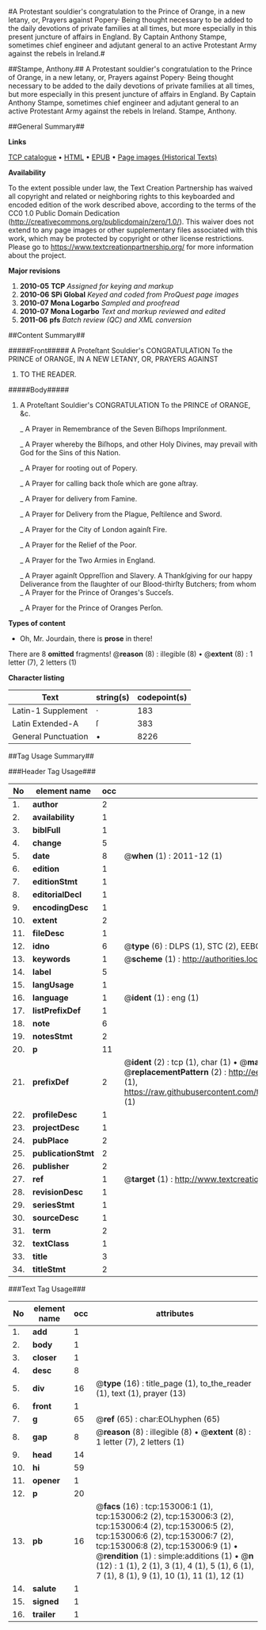 #A Protestant souldier's congratulation to the Prince of Orange, in a new letany, or, Prayers against Popery· Being thought necessary to be added to the daily devotions of private families at all times, but more especially in this present juncture of affairs in England. By Captain Anthony Stampe, sometimes chief engineer and adjutant general to an active Protestant Army against the rebels in Ireland.#

##Stampe, Anthony.##
A Protestant souldier's congratulation to the Prince of Orange, in a new letany, or, Prayers against Popery· Being thought necessary to be added to the daily devotions of private families at all times, but more especially in this present juncture of affairs in England. By Captain Anthony Stampe, sometimes chief engineer and adjutant general to an active Protestant Army against the rebels in Ireland.
Stampe, Anthony.

##General Summary##

**Links**

[TCP catalogue](http://www.ota.ox.ac.uk/tcp/)  • 
[HTML](http://tei.it.ox.ac.uk/tcp/Texts-HTML/free/A93/A93778.html)  • 
[EPUB](http://tei.it.ox.ac.uk/tcp/Texts-EPUB/free/A93/A93778.epub) • 
[Page images (Historical Texts)](https://historicaltexts.jisc.ac.uk/eebo-99895535e)

**Availability**

To the extent possible under law, the Text Creation Partnership has waived all copyright and related or neighboring rights to this keyboarded and encoded edition of the work described above, according to the terms of the CC0 1.0 Public Domain Dedication (http://creativecommons.org/publicdomain/zero/1.0/). This waiver does not extend to any page images or other supplementary files associated with this work, which may be protected by copyright or other license restrictions. Please go to https://www.textcreationpartnership.org/ for more information about the project.

**Major revisions**

1. __2010-05__ __TCP__ *Assigned for keying and markup*
1. __2010-06__ __SPi Global__ *Keyed and coded from ProQuest page images*
1. __2010-07__ __Mona Logarbo__ *Sampled and proofread*
1. __2010-07__ __Mona Logarbo__ *Text and markup reviewed and edited*
1. __2011-06__ __pfs__ *Batch review (QC) and XML conversion*

##Content Summary##

#####Front#####
A Proteſtant Souldier's CONGRATULATION To the PRINCE of ORANGE, IN A NEW LETANY, OR, PRAYERS AGAINST
1. TO THE READER.

#####Body#####

1. A Proteſtant Souldier's CONGRATULATION To the PRINCE of ORANGE, &c.

    _ A Prayer in Remembrance of the Seven Biſhops Impriſonment.

    _ A Prayer whereby the Biſhops, and other Holy Divines, may prevail with God for the Sins of this Nation.

    _ A Prayer for rooting out of Popery.

    _ A Prayer for calling back thoſe which are gone aſtray.

    _ A Prayer for delivery from Famine.

    _ A Prayer for Delivery from the Plague, Peſtilence and Sword.

    _ A Prayer for the City of London againſt Fire.

    _ A Prayer for the Relief of the Poor.

    _ A Prayer for the Two Armies in England.

    _ A Prayer againſt Oppreſſion and Slavery.
A Thankſgiving for our happy Deliverance from the ſlaughter of our Blood-thirſty Butchers; from whom
    _ A Prayer for the Prince of Oranges's Succeſs.

    _ A Prayer for the Prince of Oranges Perſon.

**Types of content**

  * Oh, Mr. Jourdain, there is **prose** in there!

There are 8 **omitted** fragments! 
 @__reason__ (8) : illegible (8)  •  @__extent__ (8) : 1 letter (7), 2 letters (1)

**Character listing**


|Text|string(s)|codepoint(s)|
|---|---|---|
|Latin-1 Supplement|·|183|
|Latin Extended-A|ſ|383|
|General Punctuation|•|8226|

##Tag Usage Summary##

###Header Tag Usage###

|No|element name|occ|attributes|
|---|---|---|---|
|1.|__author__|2||
|2.|__availability__|1||
|3.|__biblFull__|1||
|4.|__change__|5||
|5.|__date__|8| @__when__ (1) : 2011-12 (1)|
|6.|__edition__|1||
|7.|__editionStmt__|1||
|8.|__editorialDecl__|1||
|9.|__encodingDesc__|1||
|10.|__extent__|2||
|11.|__fileDesc__|1||
|12.|__idno__|6| @__type__ (6) : DLPS (1), STC (2), EEBO-CITATION (1), PROQUEST (1), VID (1)|
|13.|__keywords__|1| @__scheme__ (1) : http://authorities.loc.gov/ (1)|
|14.|__label__|5||
|15.|__langUsage__|1||
|16.|__language__|1| @__ident__ (1) : eng (1)|
|17.|__listPrefixDef__|1||
|18.|__note__|6||
|19.|__notesStmt__|2||
|20.|__p__|11||
|21.|__prefixDef__|2| @__ident__ (2) : tcp (1), char (1)  •  @__matchPattern__ (2) : ([0-9\-]+):([0-9IVX]+) (1), (.+) (1)  •  @__replacementPattern__ (2) : http://eebo.chadwyck.com/downloadtiff?vid=$1&page=$2 (1), https://raw.githubusercontent.com/textcreationpartnership/Texts/master/tcpchars.xml#$1 (1)|
|22.|__profileDesc__|1||
|23.|__projectDesc__|1||
|24.|__pubPlace__|2||
|25.|__publicationStmt__|2||
|26.|__publisher__|2||
|27.|__ref__|1| @__target__ (1) : http://www.textcreationpartnership.org/docs/. (1)|
|28.|__revisionDesc__|1||
|29.|__seriesStmt__|1||
|30.|__sourceDesc__|1||
|31.|__term__|2||
|32.|__textClass__|1||
|33.|__title__|3||
|34.|__titleStmt__|2||


###Text Tag Usage###

|No|element name|occ|attributes|
|---|---|---|---|
|1.|__add__|1||
|2.|__body__|1||
|3.|__closer__|1||
|4.|__desc__|8||
|5.|__div__|16| @__type__ (16) : title_page (1), to_the_reader (1), text (1), prayer (13)|
|6.|__front__|1||
|7.|__g__|65| @__ref__ (65) : char:EOLhyphen (65)|
|8.|__gap__|8| @__reason__ (8) : illegible (8)  •  @__extent__ (8) : 1 letter (7), 2 letters (1)|
|9.|__head__|14||
|10.|__hi__|59||
|11.|__opener__|1||
|12.|__p__|20||
|13.|__pb__|16| @__facs__ (16) : tcp:153006:1 (1), tcp:153006:2 (2), tcp:153006:3 (2), tcp:153006:4 (2), tcp:153006:5 (2), tcp:153006:6 (2), tcp:153006:7 (2), tcp:153006:8 (2), tcp:153006:9 (1)  •  @__rendition__ (1) : simple:additions (1)  •  @__n__ (12) : 1 (1), 2 (1), 3 (1), 4 (1), 5 (1), 6 (1), 7 (1), 8 (1), 9 (1), 10 (1), 11 (1), 12 (1)|
|14.|__salute__|1||
|15.|__signed__|1||
|16.|__trailer__|1||
